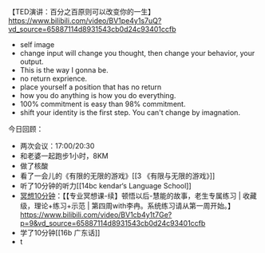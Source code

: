 【TED演讲：百分之百原则可以改变你的一生】https://www.bilibili.com/video/BV1pe4y1s7uQ?vd_source=65887114d8931543cb0d24c93401ccfb
- self image
- change input will change you thought, then change your behavior, your output.
- This is the way I gonna be. 
- no return exprience.
- place yourself a position that has no return 
- how you do anything is how you  do everything.
- 100% commitment is easy than 98% commitment.
- shift your identity is the first step. You can't change by imagnation.


今日回顾：
- 两次会议：17:00/20:30
- 和老婆一起跑步1小时，8KM
- 做了核酸
- 看了一会儿的《有限的无限的游戏》[[3 《有限与无限的游戏》]]
- 听了10分钟的听力[[14bc kendar‘s Language School]]
- [冥想10分钟](https://www.bilibili.com/video/BV1cb4y1t7Ge?p=9&vd_source=65887114d8931543cb0d24c93401ccfb)：【【专业冥想课-续】顿悟以后-慧能的故事，老生专属练习 | 收藏级，理论+练习+示范 | 第四周with李冉。系统练习请从第一周开始。】https://www.bilibili.com/video/BV1cb4y1t7Ge?p=9&vd_source=65887114d8931543cb0d24c93401ccfb
- 学了10分钟[[16b 广东话]]
- t